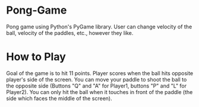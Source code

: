 # Pong-Game
Pong game using Python's PyGame library.
User can change velocity of the ball, velocity of the paddles, etc., however they like.

# How to Play
Goal of the game is to hit 11 points.
Player scores when the ball hits opposite player's side of the screen.
You can move your paddle to shoot the ball to the opposite side (Buttons "Q" and "A" for Player1, buttons "P" and "L" for Player2).
You can only hit the ball when it touches in front of the paddle (the side which faces the middle of the screen).
